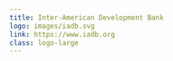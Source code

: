 ```yaml
---
title: Inter-American Development Bank
logo: images/iadb.svg
link: https://www.iadb.org
class: logo-large
---
```

